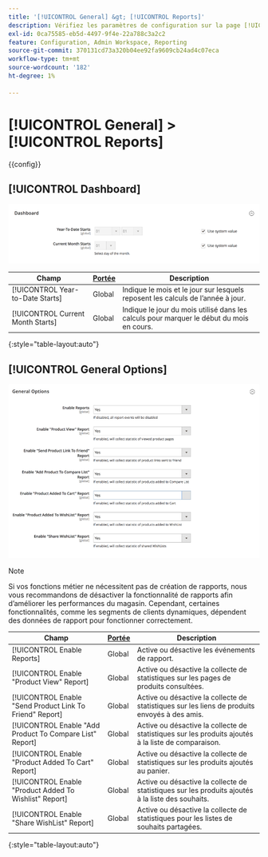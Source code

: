 ```yaml
---
title: '[!UICONTROL General] &gt; [!UICONTROL Reports]'
description: Vérifiez les paramètres de configuration sur la page [!UICONTROL General] &gt; [!UICONTROL Reports] de l’administrateur Commerce.
exl-id: 0ca75585-eb5d-4497-9f4e-22a788c3a2c2
feature: Configuration, Admin Workspace, Reporting
source-git-commit: 370131cd73a320b04ee92fa9609cb24ad4c07eca
workflow-type: tm+mt
source-wordcount: '182'
ht-degree: 1%

---
```


# [!UICONTROL General] > [!UICONTROL Reports]

{{config}}

## [!UICONTROL Dashboard]

![Tableau de bord](./assets/reports-dashboard.png)<!-- zoom -->

<!-- [Dashboard](https://docs.magento.com/user-guide/stores/admin-dashboard.html) -->

| Champ | [Portée](../../getting-started/websites-stores-views.md#scope-settings) | Description |
|--- |--- |--- |
| [!UICONTROL Year-to-Date Starts] | Global | Indique le mois et le jour sur lesquels reposent les calculs de l’année à jour. |
| [!UICONTROL Current Month Starts] | Global | Indique le jour du mois utilisé dans les calculs pour marquer le début du mois en cours. |

{:style=&quot;table-layout:auto&quot;}

## [!UICONTROL General Options]

![Options générales](./assets/reports-general-options.png)<!-- zoom -->

>[!NOTE]
>
>Si vos fonctions métier ne nécessitent pas de création de rapports, nous vous recommandons de désactiver la fonctionnalité de rapports afin d’améliorer les performances du magasin. Cependant, certaines fonctionnalités, comme les segments de clients dynamiques, dépendent des données de rapport pour fonctionner correctement.

| Champ | [Portée](../../getting-started/websites-stores-views.md#scope-settings) | Description |
|--- |--- |--- |
| [!UICONTROL Enable Reports] | Global | Active ou désactive les événements de rapport. |
| [!UICONTROL Enable "Product View" Report] | Global | Active ou désactive la collecte de statistiques sur les pages de produits consultées. |
| [!UICONTROL Enable "Send Product Link To Friend" Report] | Global | Active ou désactive la collecte de statistiques sur les liens de produits envoyés à des amis. |
| [!UICONTROL Enable "Add Product To Compare List" Report] | Global | Active ou désactive la collecte de statistiques sur les produits ajoutés à la liste de comparaison. |
| [!UICONTROL Enable "Product Added To Cart" Report] | Global | Active ou désactive la collecte de statistiques sur les produits ajoutés au panier. |
| [!UICONTROL Enable "Product Added To Wishlist" Report] | Global | Active ou désactive la collecte de statistiques sur les produits ajoutés à la liste des souhaits. |
| [!UICONTROL Enable "Share WishList" Report] | Global | Active ou désactive la collecte de statistiques pour les listes de souhaits partagées. |

{:style=&quot;table-layout:auto&quot;}

